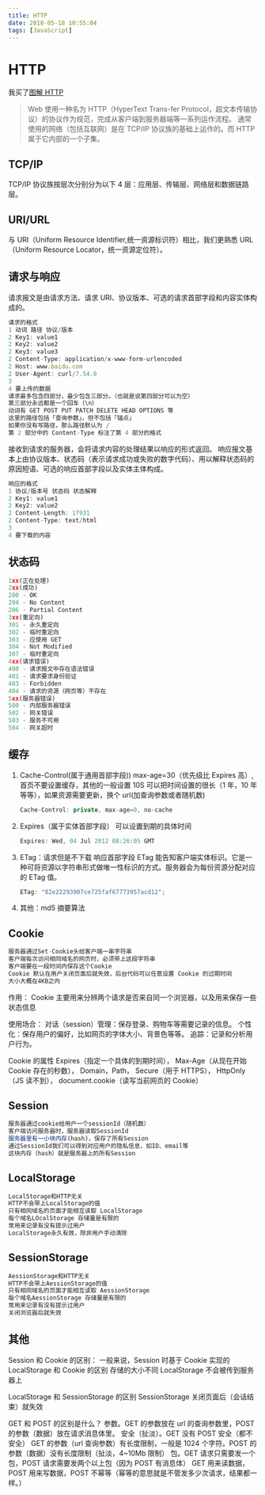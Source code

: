 ```yaml
---
title: HTTP
date: 2018-05-18 10:55:04
tags: [JavaScript]
---
```


# HTTP

我买了[图解 HTTP](http://www.duokan.com/reader/www/app.html?id=a8c81c979f514cacb2e2435d85f6ba38)

> Web 使用一种名为 HTTP（HyperText Trans-fer Protocol，超文本传输协议）的协议作为规范，完成从客户端到服务器端等一系列运作流程。
> 通常使用的网络（包括互联网）是在 TCP/IP 协议族的基础上运作的。而 HTTP 属于它内部的一个子集。

## TCP/IP

TCP/IP 协议族按层次分别分为以下 4 层：应用层、传输层、网络层和数据链路层。

## URI/URL

与 URI（Uniform Resource Identifier,统一资源标识符）相比，我们更熟悉 URL（Uniform Resource Locator，统一资源定位符）。

<!--more-->

## 请求与响应

请求报文是由请求方法、请求 URI、协议版本、可选的请求首部字段和内容实体构成的。

```javascript
请求的格式
1 动词 路径 协议/版本
2 Key1: value1
2 Key2: value2
2 Key3: value3
2 Content-Type: application/x-www-form-urlencoded
2 Host: www.baidu.com
2 User-Agent: curl/7.54.0
3
4 要上传的数据
请求最多包含四部分，最少包含三部分。（也就是说第四部分可以为空）
第三部分永远都是一个回车（\n）
动词有 GET POST PUT PATCH DELETE HEAD OPTIONS 等
这里的路径包括「查询参数」，但不包括「锚点」
如果你没有写路径，那么路径默认为 /
第 2 部分中的 Content-Type 标注了第 4 部分的格式
```

接收到请求的服务器，会将请求内容的处理结果以响应的形式返回。
响应报文基本上由协议版本、状态码（表示请求成功或失败的数字代码）、用以解释状态码的原因短语、可选的响应首部字段以及实体主体构成。

```javascript
响应的格式
1 协议/版本号 状态码 状态解释
2 Key1: value1
2 Key2: value2
2 Content-Length: 17931
2 Content-Type: text/html
3
4 要下载的内容
```

## 状态码

```javascript
1xx(正在处理)
2xx(成功)
200 - OK
204 - No Content
206 - Partial Content
3xx(重定向)
301 - 永久重定向
302 - 临时重定向
303 - 应使用 GET
304 - Not Modified
307 - 临时重定向
4xx(请求错误)
400 - 请求报文中存在语法错误
401 - 请求要求身份验证
403 - Forbidden
404 - 请求的资源（网页等）不存在
5xx(服务器错误)
500 - 内部服务器错误
502 - 网关错误
503 - 服务不可用
504 - 网关超时
```

## 缓存

1. Cache-Control(属于通用首部字段))
   max-age=30（优先级比 Expires 高）,首页不要设置缓存，其他的一般设置 10S
   可以把时间设置的很长（1 年，10 年等等），如果资源需要更新，换个 url(加查询参数或者随机数)

   ```javascript
   Cache-Control: private, max-age=0, no-cache
   ```

2. Expires（属于实体首部字段）
   可以设置到期的具体时间

   ```javascript
   Expires: Wed, 04 Jul 2012 08:26:05 GMT
   ```

3. ETag：请求但是不下载
   响应首部字段 ETag 能告知客户端实体标识。它是一种可将资源以字符串形式做唯一性标识的方式。服务器会为每份资源分配对应的 ETag 值。

   ```javascript
   ETag: "82e22293907ce725faf67773957acd12";
   ```

4. 其他：md5 摘要算法

## Cookie

```javascript
服务器通过Set-Cookie头给客户端一串字符串
客户端每次访问相同域名的网页时，必须带上这段字符串
客户端要在一段时间内保存这个Cookie
Cookie 默认在用户关闭页面后就失效，后台代码可以任意设置 Cookie 的过期时间
大小大概在4KB之内
```

作用：
Cookie 主要用来分辨两个请求是否来自同一个浏览器，以及用来保存一些状态信息

使用场合：
对话（session）管理：保存登录、购物车等需要记录的信息。
个性化：保存用户的偏好，比如网页的字体大小、背景色等等。
追踪：记录和分析用户行为。

Cookie 的属性
Expires（指定一个具体的到期时间），
Max-Age（从现在开始 Cookie 存在的秒数），
Domain，Path，
Secure（用于 HTTPS），
HttpOnly（JS 读不到），
document.cookie（读写当前网页的 Cookie）

## Session

```javascript
服务器通过cookie给用户一个sessionId（随机数）
客户端访问服务器时，服务器读取SessionId
服务器里有一小块内存(hash)，保存了所有Session
通过SessionId我们可以得到对应用户的隐私信息，如ID、email等
这块内存（hash）就是服务器上的所有Session
```

## LocalStorage

```javascript
LocalStorage和HTTP无关
HTTP不会带上LocalStorage的值
只有相同域名的页面才能相互读取 LocalStorage
每个域名LOcalStorage 存储量是有限的
常用来记录有没有提示过用户
LocalStorage永久有效，除非用户手动清除
```

## SessionStorage

```javascript
AessionStorage和HTTP无关
HTTP不会带上AessionStorage的值
只有相同域名的页面才能相互读取 AessionStorage
每个域名AessionStorage 存储量是有限的
常用来记录有没有提示过用户
关闭浏览器后就失效
```

## 其他

Session 和 Cookie 的区别：
一般来说，Session 时基于 Cookie 实现的
LocalStorage 和 Cookie 的区别
存储的大小不同
LocalStorage 不会被传到服务器上

LocalStorage 和 SessionStorage 的区别
SessionStorage 关闭页面后（会话结束）就失效

GET 和 POST 的区别是什么？
参数。GET 的参数放在 url 的查询参数里，POST 的参数（数据）放在请求消息体里。
安全（扯淡）。GET 没有 POST 安全（都不安全）
GET 的参数（url 查询参数）有长度限制，一般是 1024 个字符。POST 的参数（数据）没有长度限制（扯淡，4~10Mb 限制）
包。GET 请求只需要发一个包，POST 请求需要发两个以上包（因为 POST 有消息体）
GET 用来读数据，POST 用来写数据，POST 不幂等（幂等的意思就是不管发多少次请求，结果都一样。）
